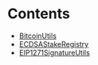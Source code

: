 

# Contents
- [BitcoinUtils](BitcoinUtils.sol/library.BitcoinUtils.md)
- [ECDSAStakeRegistry](ECDSAStakeRegistry.sol/abstract.ECDSAStakeRegistry.md)
- [EIP1271SignatureUtils](EIP1271SignatureUtils.sol/library.EIP1271SignatureUtils.md)
